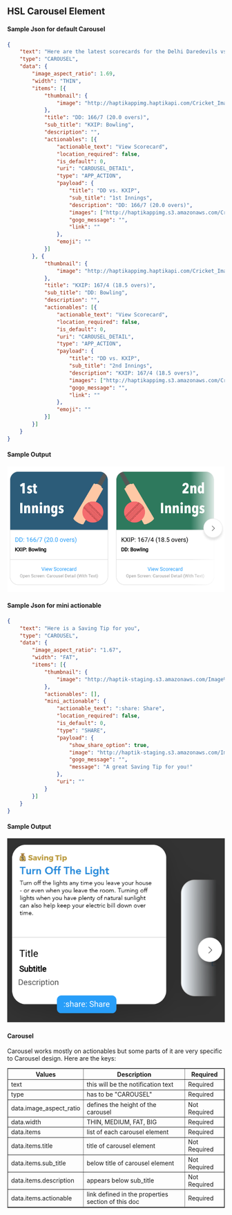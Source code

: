 ## HSL Carousel Element

#### Sample Json for default Carousel
```json
{
	"text": "Here are the latest scorecards for the Delhi Daredevils vs. Kings XI Punjab match 🔢",
	"type": "CAROUSEL",
	"data": {
		"image_aspect_ratio": 1.69,
		"width": "THIN",
		"items": [{
			"thumbnail": {
				"image": "http://haptikappimg.haptikapi.com/Cricket_Images/Base_Template/Thumbnail_Innings_1.png"
			},
			"title": "DD: 166/7 (20.0 overs)",
			"sub_title": "KXIP: Bowling",
			"description": "",
			"actionables": [{
				"actionable_text": "View Scorecard",
				"location_required": false,
				"is_default": 0,
				"uri": "CAROUSEL_DETAIL",
				"type": "APP_ACTION",
				"payload": {
					"title": "DD vs. KXIP",
					"sub_title": "1st Innings",
					"description": "DD: 166/7 (20.0 overs)",
					"images": ["http://haptikappimg.s3.amazonaws.com/Cricket_Images/Match_Scorecard/Innings_Score_Batting_1_186013_1_1523189431.png", "http://haptikappimg.s3.amazonaws.com/Cricket_Images/Match_Scorecard/Innings_Score_Batting_2_186013_1_1523189432.png", "http://haptikappimg.s3.amazonaws.com/Cricket_Images/Match_Scorecard/Innings_Score_Bowling_186013_1_1523189431.png"],
					"gogo_message": "",
					"link": ""
				},
				"emoji": ""
			}]
		}, {
			"thumbnail": {
				"image": "http://haptikappimg.haptikapi.com/Cricket_Images/Base_Template/Thumbnail_Innings_2.png"
			},
			"title": "KXIP: 167/4 (18.5 overs)",
			"sub_title": "DD: Bowling",
			"description": "",
			"actionables": [{
				"actionable_text": "View Scorecard",
				"location_required": false,
				"is_default": 0,
				"uri": "CAROUSEL_DETAIL",
				"type": "APP_ACTION",
				"payload": {
					"title": "DD vs. KXIP",
					"sub_title": "2nd Innings",
					"description": "KXIP: 167/4 (18.5 overs)",
					"images": ["http://haptikappimg.s3.amazonaws.com/Cricket_Images/Match_Scorecard/Innings_Score_Batting_1_186013_2_1523197798.png", "http://haptikappimg.s3.amazonaws.com/Cricket_Images/Match_Scorecard/Innings_Score_Batting_2_186013_2_1523197799.png", "http://haptikappimg.s3.amazonaws.com/Cricket_Images/Match_Scorecard/Innings_Score_Bowling_186013_2_1523197798.png"],
					"gogo_message": "",
					"link": ""
				},
				"emoji": ""
			}]
		}]
	}
}
```

#### Sample Output
![hsl_sample_carousel](hsl_sample_carousel.png)


#### Sample Json for mini actionable
```json
{
	"text": "Here is a Saving Tip for you",
	"type": "CAROUSEL",
	"data": {
		"image_aspect_ratio": "1.67",
		"width": "FAT",
		"items": [{
			"thumbnail": {
				"image": "http://haptik-staging.s3.amazonaws.com/Image%20Generator/money_saving_tip/money_saving_tip_ad712a04-065d-409a-bcbe-94dfc9e3ef56.png?w=1068&amp;h=639"
			},
			"actionables": [],
			"mini_actionable": {
				"actionable_text": ":share: Share",
				"location_required": false,
				"is_default": 0,
				"type": "SHARE",
				"payload": {
					"show_share_option": true,
					"image": "http://haptik-staging.s3.amazonaws.com/Image%20Generator/money_saving_tip/money_saving_tip_ad712a04-065d-409a-bcbe-94dfc9e3ef56.png?w=1068&amp;h=639",
					"gogo_message": "",
					"message": "A great Saving Tip for you!"
				},
				"uri": ""
			}
		}]
	}
}
```

#### Sample Output
![hsl_mini_actionable_carousel](hsl_mini_actionable_carousel.png)


#### Carousel
Carousel works mostly on actionables but some parts of it are very specific to Carousel design. Here are the keys:
<table border="1" class="docutils">
   <thead>
      <tr>
         <th>Values</th>
         <th>Description</th>
         <th>Required</th>
      </tr>
   </thead>
   <tbody>
      <tr>
         <td>text</td>
         <td>this will be the notification text</td>
         <td>Required</td>
      </tr>
      <tr>
         <td>type</td>
         <td>has to be "CAROUSEL"</td>
         <td>Required</td>
      </tr>
      <tr>
         <td>data.image_aspect_ratio</td>
         <td>defines the height of the carousel</td>
         <td>Not Required</td>
      </tr>
      <tr>
         <td>data.width</td>
         <td>THIN, MEDIUM, FAT, BIG</td>
         <td>Required</td>
      </tr>
      <tr>
         <td>data.items</td>
         <td>list of each carousel element</td>
         <td>Required</td>
      </tr>
      <tr>
         <td>data.items.title</td>
         <td>title of carousel element</td>
         <td>Not Required</td>
      </tr>
      <tr>
         <td>data.items.sub_title</td>
         <td>below title of carousel element</td>
         <td>Not Required</td>
      </tr>
      <tr>
         <td>data.items.description</td>
         <td>appears below sub_title</td>
         <td>Not Required</td>
      </tr>
      <tr>
         <td>data.items.actionable</td>
         <td>link defined in the properties section of this doc</td>
         <td>Required</td>
      </tr>
</table>


